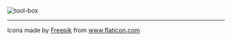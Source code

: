 ![tool-box](https://user-images.githubusercontent.com/8418700/141133690-ed3dac98-546d-4ecd-aac9-ac386f519a8f.png)


<hr/>
<div>Icons made by <a href="https://www.freepik.com" title="Freepik">Freepik</a> from <a href="https://www.flaticon.com/" title="Flaticon">www.flaticon.com</a></div>
